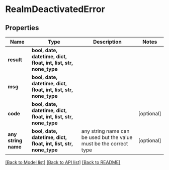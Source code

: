 # RealmDeactivatedError


## Properties
Name | Type | Description | Notes
------------ | ------------- | ------------- | -------------
**result** | **bool, date, datetime, dict, float, int, list, str, none_type** |  | 
**msg** | **bool, date, datetime, dict, float, int, list, str, none_type** |  | 
**code** | **bool, date, datetime, dict, float, int, list, str, none_type** |  | [optional] 
**any string name** | **bool, date, datetime, dict, float, int, list, str, none_type** | any string name can be used but the value must be the correct type | [optional]

[[Back to Model list]](../README.md#documentation-for-models) [[Back to API list]](../README.md#documentation-for-api-endpoints) [[Back to README]](../README.md)


